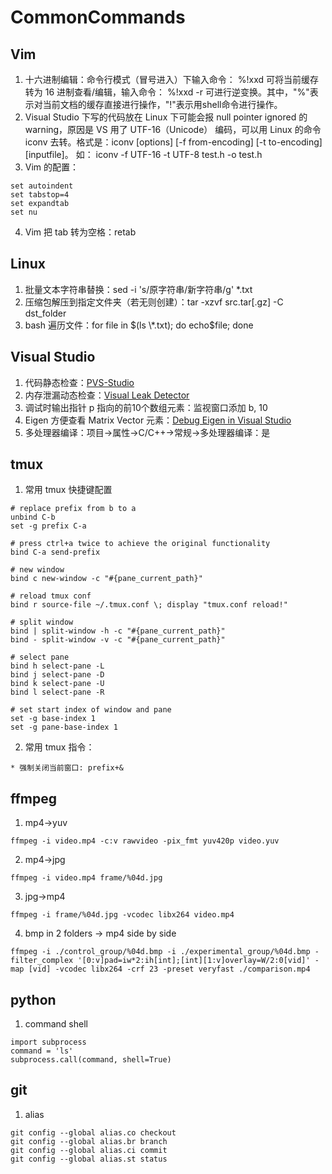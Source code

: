 # CommonCommands

## Vim

1. 十六进制编辑：命令行模式（冒号进入）下输入命令： %!xxd 可将当前缓存转为 16 进制查看/编辑，输入命令： %!xxd -r 可进行逆变换。其中，"%"表示对当前文档的缓存直接进行操作，"!"表示用shell命令进行操作。
2. Visual Studio 下写的代码放在 Linux 下可能会报 null pointer ignored 的 warning，原因是 VS 用了 UTF-16（Unicode） 编码，可以用 Linux 的命令 iconv 去转。格式是：iconv [options] [-f from-encoding] [-t to-encoding] [inputfile]。 如： iconv -f UTF-16 -t UTF-8 test.h -o test.h
3. Vim 的配置：
```
set autoindent
set tabstop=4
set expandtab
set nu
```
4. Vim 把 tab 转为空格：retab

## Linux

1. 批量文本字符串替换：sed -i 's/原字符串/新字符串/g' \*.txt
2. 压缩包解压到指定文件夹（若无则创建）：tar -xzvf src.tar\[.gz\] -C dst_folder
3. bash 遍历文件：for file in $(ls \*.txt); do echo$file; done

## Visual Studio

1. 代码静态检查：[PVS-Studio](https://www.viva64.com/en/pvs-studio/)
2. 内存泄漏动态检查：[Visual Leak Detector](https://kinddragon.github.io/vld/)
3. 调试时输出指针 p 指向的前10个数组元素：监视窗口添加 b, 10
4. Eigen 方便查看 Matrix Vector 元素：[Debug Eigen in Visual Studio](http://eigen.tuxfamily.org/index.php?title=Developer%27s_Corner#Debugging_under_Visual_Studio)
5. 多处理器编译：项目->属性->C/C++->常规->多处理器编译：是

## tmux

1. 常用 tmux 快捷键配置
```
# replace prefix from b to a
unbind C-b
set -g prefix C-a
 
# press ctrl+a twice to achieve the original functionality
bind C-a send-prefix

# new window
bind c new-window -c "#{pane_current_path}"

# reload tmux conf
bind r source-file ~/.tmux.conf \; display "tmux.conf reload!"
 
# split window
bind | split-window -h -c "#{pane_current_path}"
bind - split-window -v -c "#{pane_current_path}"

# select pane
bind h select-pane -L
bind j select-pane -D
bind k select-pane -U
bind l select-pane -R
 
# set start index of window and pane
set -g base-index 1
set -g pane-base-index 1
```

2. 常用 tmux 指令：
```
* 强制关闭当前窗口: prefix+&
```

## ffmpeg
1. mp4->yuv
```
ffmpeg -i video.mp4 -c:v rawvideo -pix_fmt yuv420p video.yuv
```
2. mp4->jpg
```
ffmpeg -i video.mp4 frame/%04d.jpg
```

3. jpg->mp4
```
ffmpeg -i frame/%04d.jpg -vcodec libx264 video.mp4
```

4. bmp in 2 folders -> mp4 side by side
```
ffmpeg -i ./control_group/%04d.bmp -i ./experimental_group/%04d.bmp -filter_complex '[0:v]pad=iw*2:ih[int];[int][1:v]overlay=W/2:0[vid]' -map [vid] -vcodec libx264 -crf 23 -preset veryfast ./comparison.mp4
```

## python
1. command shell
```
import subprocess
command = 'ls'
subprocess.call(command, shell=True)
```

## git
1. alias
```
git config --global alias.co checkout
git config --global alias.br branch
git config --global alias.ci commit
git config --global alias.st status
```

